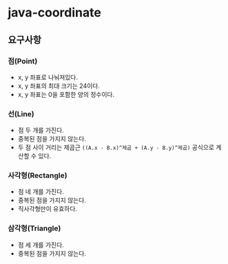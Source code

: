 # java-coordinate

## 요구사항
### 점(Point)
- x, y 좌표로 나눠져있다.
- x, y 좌표의 최대 크기는 24이다.
- x, y 좌표는 0을 포함한 양의 정수이다.

### 선(Line)
- 점 두 개를 가진다.
- 중복된 점을 가지지 않는다.
- 두 점 사이 거리는 제곱근 `((A.x - B.x)^제곱 + (A.y - B.y)^제곱)` 공식으로 계산할 수 있다.

### 사각형(Rectangle)
- 점 네 개를 가진다.
- 중복된 점을 가지지 않는다.
- 직사각형만이 유효하다.

### 삼각형(Triangle)
- 점 세 개를 가진다.
- 중복된 점을 가지지 않는다.

